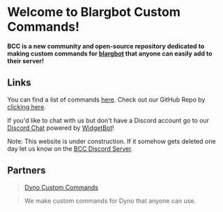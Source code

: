 # Welcome to Blargbot Custom Commands!
<siteline><b>BCC is a new community and open-source repository dedicated to making custom commands for <a href="https://blargbot.xyz">blargbot</a> that anyone can easily add to their server!</b></siteline>

## Links
You can find a list of commands [here](/commands).
Check out our GitHub Repo by [clicking here](https://github.com/BlargbotCC/Blargbot-Custom-Commands).

If you'd like to chat with us but don't have a Discord account go to our [Discord Chat](/chat) powered by [WidgetBot](https://widgetbot.io)!

 Note: This website is under construction. If it somehow gets deleted one day let us know on the [BCC Discord Server](https://discord.gg/wFBYUXS).
## Partners
> [Dyno Custom Commands](https://dynocc.tk) 

> We make custom commands for Dyno that anyone can use.
